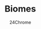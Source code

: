 ---
title: "Biomes"
summary: "Paradise is filled with several biomes, each with unique flora, fauna, resources, and structures"
author: 24Chrome
thumbnail: /wiki/thumbnails/biomes.png
keywords: [paradise, lost, wiki, biomes]
---